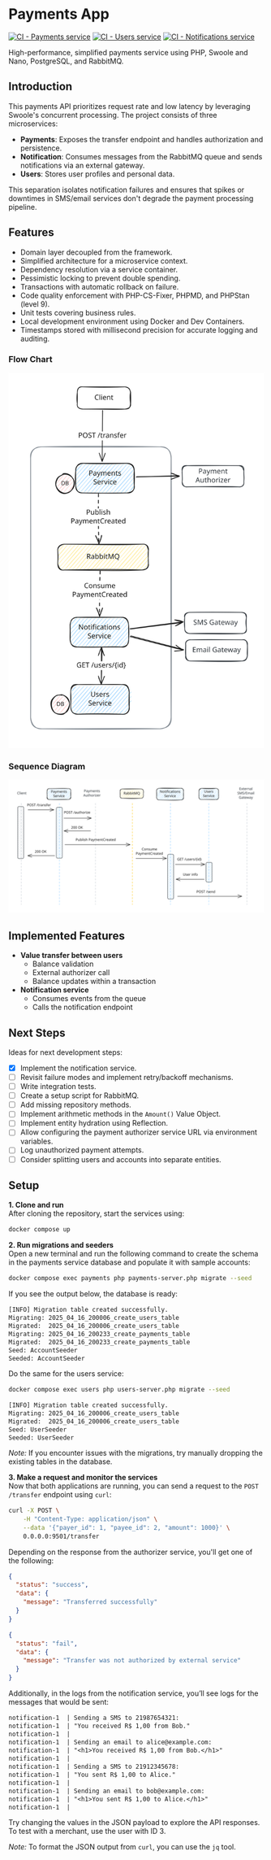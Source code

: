 # Payments App

[![CI - Payments service](https://github.com/lhsazevedo/payments-en/actions/workflows/ci-payments.yml/badge.svg)](https://github.com/lhsazevedo/payments-en/actions/workflows/ci-payments.yml)
[![CI - Users service](https://github.com/lhsazevedo/payments-en/actions/workflows/ci-users.yml/badge.svg)](https://github.com/lhsazevedo/payments-en/actions/workflows/ci-users.yml)
[![CI - Notifications service](https://github.com/lhsazevedo/payments-en/actions/workflows/ci-notification.yml/badge.svg)](https://github.com/lhsazevedo/payments-en/actions/workflows/ci-notification.yml)

High-performance, simplified payments service using PHP, Swoole and Nano, PostgreSQL, and RabbitMQ.

## Introduction
This payments API prioritizes request rate and low latency by leveraging Swoole's concurrent processing. The project consists of three microservices:
- **Payments**: Exposes the transfer endpoint and handles authorization and persistence.
- **Notification**: Consumes messages from the RabbitMQ queue and sends notifications via an external gateway.
- **Users**: Stores user profiles and personal data.

This separation isolates notification failures and ensures that spikes or downtimes in SMS/email services don't degrade the payment processing pipeline.

## Features
- Domain layer decoupled from the framework.
- Simplified architecture for a microservice context.
- Dependency resolution via a service container.
- Pessimistic locking to prevent double spending.
- Transactions with automatic rollback on failure.
- Code quality enforcement with PHP-CS-Fixer, PHPMD, and PHPStan (level 9).
- Unit tests covering business rules.
- Local development environment using Docker and Dev Containers.
- Timestamps stored with millisecond precision for accurate logging and auditing.

### Flow Chart
![Flow Chart](./flow-chart.svg)

### Sequence Diagram
![Sequence Diagram](./sequence-diagram.svg)

## Implemented Features
- **Value transfer between users**
  - Balance validation
  - External authorizer call
  - Balance updates within a transaction
- **Notification service**
  - Consumes events from the queue
  - Calls the notification endpoint

## Next Steps
Ideas for next development steps:

- [x] Implement the notification service.
- [ ] Revisit failure modes and implement retry/backoff mechanisms.
- [ ] Write integration tests.
- [ ] Create a setup script for RabbitMQ.
- [ ] Add missing repository methods.
- [ ] Implement arithmetic methods in the `Amount()` Value Object.
- [ ] Implement entity hydration using Reflection.
- [ ] Allow configuring the payment authorizer service URL via environment variables.
- [ ] Log unauthorized payment attempts.
- [ ] Consider splitting users and accounts into separate entities.

## Setup

**1. Clone and run**  
After cloning the repository, start the services using:
```bash
docker compose up
```

**2. Run migrations and seeders**  
Open a new terminal and run the following command to create the schema in the payments service database and populate it with sample accounts:
```bash
docker compose exec payments php payments-server.php migrate --seed
```
If you see the output below, the database is ready:
```
[INFO] Migration table created successfully.
Migrating: 2025_04_16_200006_create_users_table
Migrated:  2025_04_16_200006_create_users_table
Migrating: 2025_04_16_200233_create_payments_table
Migrated:  2025_04_16_200233_create_payments_table
Seed: AccountSeeder
Seeded: AccountSeeder
```

Do the same for the users service:
```bash
docker compose exec users php users-server.php migrate --seed
```
```
[INFO] Migration table created successfully.
Migrating: 2025_04_16_200006_create_users_table
Migrated:  2025_04_16_200006_create_users_table
Seed: UserSeeder
Seeded: UserSeeder
```

_Note:_ If you encounter issues with the migrations, try manually dropping the existing tables in the database.

**3. Make a request and monitor the services**  
Now that both applications are running, you can send a request to the `POST /transfer` endpoint using `curl`:

```bash
curl -X POST \
    -H "Content-Type: application/json" \
    --data '{"payer_id": 1, "payee_id": 2, "amount": 1000}' \
    0.0.0.0:9501/transfer
```

Depending on the response from the authorizer service, you'll get one of the following:

```json
{
  "status": "success",
  "data": {
    "message": "Transferred successfully"
  }
}
```
```json
{
  "status": "fail",
  "data": {
    "message": "Transfer was not authorized by external service"
  }
}
```

Additionally, in the logs from the notification service, you’ll see logs for the messages that would be sent:

```
notification-1  | Sending a SMS to 21987654321:
notification-1  | "You received R$ 1,00 from Bob."
notification-1  | 
notification-1  | Sending an email to alice@example.com:
notification-1  | "<h1>You received R$ 1,00 from Bob.</h1>"
notification-1  | 
notification-1  | Sending a SMS to 21912345678:
notification-1  | "You sent R$ 1,00 to Alice."
notification-1  | 
notification-1  | Sending an email to bob@example.com:
notification-1  | "<h1>You sent R$ 1,00 to Alice.</h1>"
notification-1  | 
```

Try changing the values in the JSON payload to explore the API responses.  
To test with a merchant, use the user with ID 3.

_Note:_ To format the JSON output from `curl`, you can use the `jq` tool.
